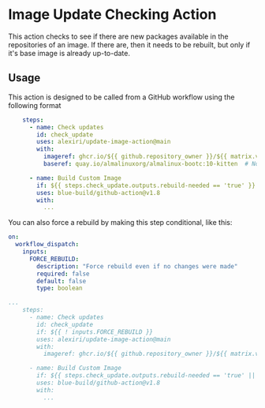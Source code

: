 # Image Update Checking Action

This action checks to see if there are new packages available in the repositories of an image.
If there are, then it needs to be rebuilt, but only if it's base image is already up-to-date.

## Usage

This action is designed to be called from a GitHub workflow using the following format

```yaml
    steps:
      - name: Check updates
        id: check_update
        uses: alexiri/update-image-action@main
        with:
          imageref: ghcr.io/${{ github.repository_owner }}/${{ matrix.variant == 'gnome' && 'blueshift_v3' || 'blueshift_v3-plasma' }}
          baseref: quay.io/almalinuxorg/almalinux-bootc:10-kitten  # Not needed if you define the Annotation "org.opencontainers.image.base.name"

      - name: Build Custom Image
        if: ${{ steps.check_update.outputs.rebuild-needed == 'true' }}
        uses: blue-build/github-action@v1.8
        with:
          ...
```

You can also force a rebuild by making this step conditional, like this:

```yaml
on:
  workflow_dispatch:
    inputs:
      FORCE_REBUILD:
        description: "Force rebuild even if no changes were made"
        required: false
        default: false
        type: boolean

...
    steps:
      - name: Check updates
        id: check_update
        if: ${{ ! inputs.FORCE_REBUILD }}
        uses: alexiri/update-image-action@main
        with:
          imageref: ghcr.io/${{ github.repository_owner }}/${{ matrix.variant == 'gnome' && 'blueshift_v3' || 'blueshift_v3-plasma' }}

      - name: Build Custom Image
        if: ${{ steps.check_update.outputs.rebuild-needed == 'true' || inputs.FORCE_REBUILD }}
        uses: blue-build/github-action@v1.8
        with:
          ...
```
